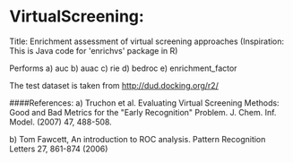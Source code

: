 # VirtualScreening: 

Title: Enrichment assessment of virtual screening approaches
(Inspiration: This is Java code for 'enrichvs' package in R)

Performs
a) auc
b) auac
c) rie
d) bedroc
e) enrichment_factor

The test dataset is taken from http://dud.docking.org/r2/
 
####References:
 a) Truchon et al. Evaluating Virtual Screening Methods: Good and Bad Metrics for the "Early Recognition" Problem. J. Chem. Inf. Model. (2007) 47, 488-508.
 
 b) Tom Fawcett, An introduction to ROC analysis. Pattern Recognition Letters 27, 861-874 (2006)
